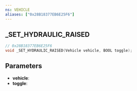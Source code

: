 ```yaml
---
ns: VEHICLE
aliases: ["0x28B18377EB6E25F6"]
---
```

## _SET_HYDRAULIC_RAISED

```c
// 0x28B18377EB6E25F6
void _SET_HYDRAULIC_RAISED(Vehicle vehicle, BOOL toggle);
```

## Parameters
* **vehicle**: 
* **toggle**: 


